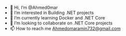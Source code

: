 - 👋 Hi, I’m @Ahmed0mar
- 👀 I’m interested in Building .NET projects
- 🌱 I’m currently learning Docker and .NET Core
- 💞️ I’m looking to collaborate on .NET Core projects
- 📫 How to reach me Ahmedomaramin732@gmail.com

<!---
Ahmed0mar/Ahmed0mar is a ✨ special ✨ repository because its `README.md` (this file) appears on your GitHub profile.
You can click the Preview link to take a look at your changes.
--->
